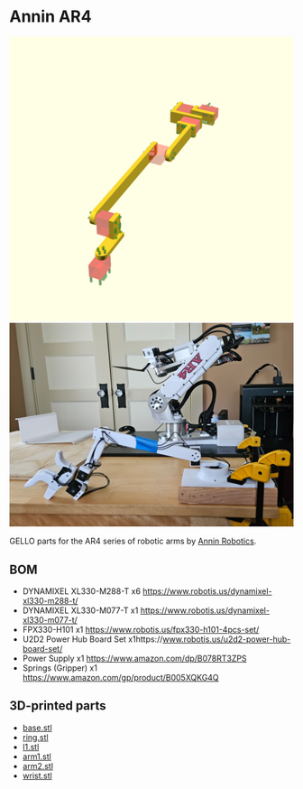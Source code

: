 # Annin AR4
<img src="images/gello-ar4-scad.png">
<img src="images/gello-ar4-real.jpg">

GELLO parts for the AR4 series of robotic arms by [Annin Robotics](https://www.anninrobotics.com/).

## BOM

- DYNAMIXEL XL330-M288-T x6 https://www.robotis.us/dynamixel-xl330-m288-t/ 
- DYNAMIXEL XL330-M077-T x1 https://www.robotis.us/dynamixel-xl330-m077-t/ 
- FPX330-H101 x1 https://www.robotis.us/fpx330-h101-4pcs-set/ 
- U2D2 Power Hub Board Set x1https://www.robotis.us/u2d2-power-hub-board-set/ 
- Power Supply x1 https://www.amazon.com/dp/B078RT3ZPS
- Springs (Gripper) x1 https://www.amazon.com/gp/product/B005XQKG4Q

## 3D-printed parts

- [base.stl](3dprint_parts/base.stl)
- [ring.stl](3dprint_parts/ring.stl)
- [l1.stl](3dprint_parts/l1.stl)
- [arm1.stl](3dprint_parts/arm1.stl)
- [arm2.stl](3dprint_parts/arm2.stl)
- [wrist.stl](3dprint_parts/wrist.stl)

